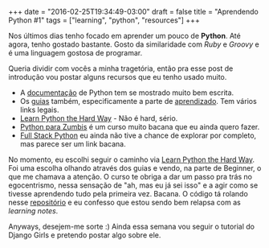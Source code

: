 +++
date = "2016-02-25T19:34:49-03:00"
draft = false
title = "Aprendendo Python #1"
tags = ["learning", "python", "resources"]
+++

Nos últimos dias tenho focado em aprender um pouco de **Python**. Até agora, tenho gostado bastante. Gosto da similaridade com *Ruby* e *Groovy* e é uma linguagem gostosa de programar.

Queria dividir com vocês a minha tragetória, então pra esse post de introdução vou postar alguns recursos que eu tenho usado muito.

* A [documentação](https://www.python.org/doc/) de Python tem se mostrado muito bem escrita.
* Os [guias](http://docs.python-guide.org) também, especificamente a parte de [aprendizado](http://docs.python-guide.org/en/latest/intro/learning/). Tem vários links legais.
* [Learn Python the Hard Way](http://learnpythonthehardway.org/book/) - Não é hard, sério.
* [Python para Zumbis](http://pycursos.com/python-para-zumbis/) é um curso muito bacana que eu ainda quero fazer.
* [Full Stack Python](https://www.fullstackpython.com/) eu ainda não tive a chance de explorar por completo, mas parece ser um link bacana.

No momento, eu escolhi seguir o caminho via [Learn Python the Hard Way](http://learnpythonthehardway.org/book/). Foi uma escolha olhando através dos guias e vendo, na parte de Beginner, o que me chamava a atenção. O curso te obriga a dar um passo pra trás no egocentrismo, nessa sensação de "ah, mas eu já sei isso" e a agir como se tivesse aprendendo tudo pela primeira vez. Bacana. O código tá rolando nesse [repositório](https://github.com/biancarosa/learning-python-the-hard-way) e eu confesso que estou sendo bem relapsa com as *learning notes*.

Anyways, desejem-me sorte :)
Ainda essa semana vou seguir o tutorial do Django Girls e pretendo postar algo sobre ele.
